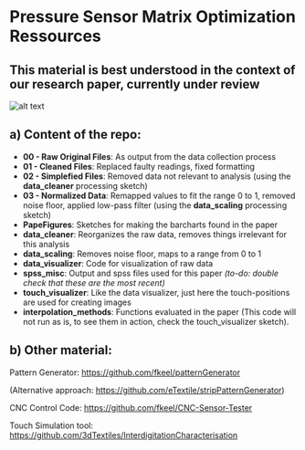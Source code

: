 # Pressure Sensor Matrix Optimization Ressources

## This material is best understood in the context of our research paper, currently under review

![alt text](https://github.com/fkeel/interdigitation/blob/master/all_data_purpleHIGH_redLOW.PNG "raw readings of all strokes on all sensors visualized at once")

## a) Content of the repo:

* **00 - Raw Original Files**: As output from the data collection process
* **01 - Cleaned Files**: Replaced faulty readings, fixed formatting 
* **02 - Simplefied Files**: Removed data not relevant to analysis (using the **data_cleaner** processing sketch)
* **03 - Normalized Data**: Remapped values to fit the range 0 to 1, removed noise floor, applied low-pass filter (using the **data_scaling** processing sketch)
* **PapeFigures**: Sketches for making the barcharts found in the paper
* **data_cleaner**: Reorganizes the raw data, removes things irrelevant for this analysis
* **data_scaling**: Removes noise floor, maps to a range from 0 to 1
* **data_visualizer**: Code for visualization of raw data
* **spss_misc**: Output and spss files used for this paper *(to-do: double check that these are the most recent)*
* **touch_visualizer**: Like the data visualizer, just here the touch-positions are used for creating images
* **interpolation_methods**: Functions evaluated in the paper (This code will not run as is, to see them in action, check the touch_visualizer sketch).

## b) Other material:
Pattern Generator: https://github.com/fkeel/patternGenerator

(Alternative approach: https://github.com/eTextile/stripPatternGenerator)

CNC Control Code: https://github.com/fkeel/CNC-Sensor-Tester

Touch Simulation tool: https://github.com/3dTextiles/InterdigitationCharacterisation


